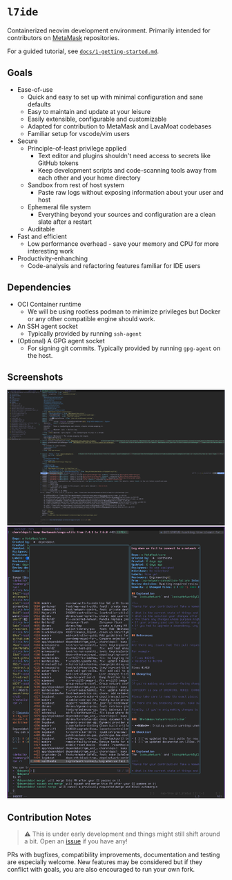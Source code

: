 # `l7ide`

Containerized neovim development environment. Primarily intended for contributors on [MetaMask](https://github.com/MetaMask) repositories.

For a guided tutorial, see [`docs/1-getting-started.md`](docs/1-getting-started.md).

## Goals
- Ease-of-use
  - Quick and easy to set up with minimal configuration and sane defaults
  - Easy to maintain and update at your leisure
  - Easily extensible, configurable and customizable
  - Adapted for contribution to MetaMask and LavaMoat codebases
  - Familiar setup for vscode/vim users
- Secure
  - Principle-of-least privilege applied
    - Text editor and plugins shouldn't need access to secrets like GitHub tokens
    - Keep development scripts and code-scanning tools away from each other and your home directory
  - Sandbox from rest of host system
    - Paste raw logs without exposing information about your user and host
  - Ephemeral file system
    - Everything beyond your sources and configuration are a clean slate after a restart
  - Auditable
- Fast and efficient
  - Low performance overhead - save your memory and CPU for more interesting work
- Productivity-enhanching
  - Code-analysis and refactoring features familiar for IDE users

## Dependencies
- OCI Container runtime
  - We will be using rootless podman to minimize privileges but Docker or any other compatible engine should work.
- An SSH agent socket
  - Typically provided by running `ssh-agent`
- (Optional) A GPG agent socket
  - For signing git commits. Typically provided by running `gpg-agent` on the host.

## Screenshots
![screenshot: TypeScript LSP integration](docs/assets/devenv-mm-extension-1.png "LSP")
![screenshot: Forge issue and PR integration](docs/assets/devenv-mm-core-prs.png "PRs")

## Contribution Notes

> ⚠️ This is under early development and things might still shift around a bit. Open an [issue](issues/new) if you have any!

PRs with bugfixes, compatibility improvements, documentation and testing are especially welcome. New features may be considered but if they conflict with goals, you are also encouraged to run your own fork.
